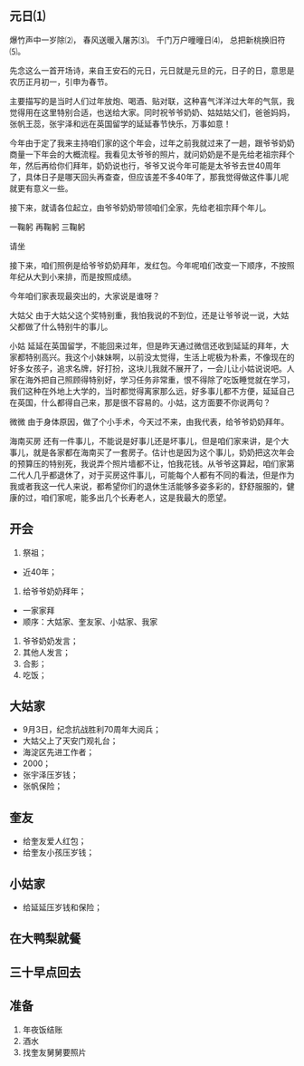 元日⑴
---
爆竹声中一岁除⑵，
春风送暖入屠苏⑶。
千门万户曈曈日⑷，
总把新桃换旧符⑸。

先念这么一首开场诗，来自王安石的元日，元日就是元旦的元，日子的日，意思是农历正月初一，引申为春节。

主要描写的是当时人们过年放炮、喝酒、贴对联，这种喜气洋洋过大年的气氛，我觉得用在这里特别合适，也送给大家。同时祝爷爷奶奶、姑姑姑父们，爸爸妈妈，张帆王蕊，张宇泽和远在英国留学的延延春节快乐，万事如意！

今年由于定了我来主持咱们家的这个年会，过年之前我就过来了一趟，跟爷爷奶奶商量一下年会的大概流程。我看见太爷爷的照片，就问奶奶是不是先给老祖宗拜个年，然后再给你们拜年，奶奶说也行，爷爷又说今年可能是太爷爷去世40周年了，具体日子是哪天回头再查查，但应该差不多40年了，那我觉得做这件事儿呢就更有意义一些。

接下来，就请各位起立，由爷爷奶奶带领咱们全家，先给老祖宗拜个年儿。

一鞠躬
再鞠躬
三鞠躬

请坐

接下来，咱们照例是给爷爷奶奶拜年，发红包。今年呢咱们改变一下顺序，不按照年纪从大到小来排，而是按照成绩。

今年咱们家表现最突出的，大家说是谁呀？

大姑父
	由于大姑父这个奖特别重，我怕我说的不到位，还是让爷爷说一说，大姑父都做了什么特别牛的事儿。

小姑
	延延在英国留学，不能回来过年，但是昨天通过微信还收到延延的拜年，大家都特别高兴。我这个小妹妹啊，以前没太觉得，生活上呢极为朴素，不像现在的好多女孩子，追求名牌，好打扮，这块儿我就不展开了，一会儿让小姑说说吧。人家在海外把自己照顾得特别好，学习任务非常重，恨不得除了吃饭睡觉就在学习，我们这种在外地上大学的，当时都觉得离家那么远，好多事儿都不方便，延延自己在英国，什么都得自己来，那是很不容易的。小姑，这方面要不你说两句？
	
微微
	由于身体原因，做了个小手术，今天过不来，由我代表，给爷爷奶奶拜年。
	
海南买房
	还有一件事儿，不能说是好事儿还是坏事儿，但是咱们家来讲，是个大事儿，就是各家都在海南买了一套房子。估计也是因为这个事儿，奶奶把这次年会的预算压的特别死，我说弄个照片墙都不让，怕我花钱。从爷爷这算起，咱们家第二代人几乎都退休了，对于买房这件事儿，可能每个人都有不同的看法，但是作为我或者我这一代人来说，都希望你们的退休生活能够多姿多彩的，舒舒服服的，健康的过，咱们家呢，能多出几个长寿老人，这是我最大的愿望。
	

开会
---
1. 祭祖；
  * 近40年；
1. 给爷爷奶奶拜年；
  * 一家家拜
  * 顺序：大姑家、奎友家、小姑家、我家
1. 爷爷奶奶发言；
1. 其他人发言；
1. 合影；
1. 吃饭；

大姑家
---
  * 9月3日，纪念抗战胜利70周年大阅兵；
  * 大姑父上了天安门观礼台；
  * 海淀区先进工作者；
  * 2000；
  * 张宇泽压岁钱；
  * 张帆保险；

奎友
---
  * 给奎友爱人红包；
  * 给奎友小孩压岁钱；

小姑家
---
  * 给延延压岁钱和保险；

在大鸭梨就餐
---

三十早点回去
---

准备
---
1. 年夜饭结账
2. 酒水
3. 找奎友舅舅要照片